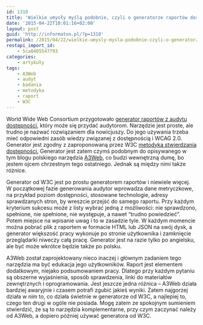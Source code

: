 ```yaml
---
id: 1310
title: 'Wielkie umysły myślą podobnie, czyli o generatorze raportów dostępności od W3C'
date: '2015-04-22T10:01:16+02:00'
layout: post
guid: 'http://informaton.pl/?p=1310'
permalink: /2015/04/22/wielkie-umysly-mysla-podobnie-czyli-o-generatorze-raportw-dostepnosci-od-w3c/
restapi_import_id:
    - 5ca8405547793
categories:
    - artykuły
tags:
    - A3Web
    - audyt
    - badania
    - metodyka
    - raport
    - W3C
---
```


<span lang="en">World Wide Web Consortium</span> przygotowało [generator raportów z audytu dostępności](http://www.w3.org/WAI/eval/report-tool/#/), który może się przydać audytorom. Narzędzie jest proste, ale trudno je nazwać rozwiązaniem dla nowicjuszy. Do jego używania trzeba mieć odpowiedni zasób wiedzy związanej z dostępnością i WCAG 2.0. Generator jest zgodny z zaproponowaną przez W3C [metodyką stwierdzania dostępności.](http://www.w3.org/WAI/eval/conformance) Generator jest zatem czymś podobnym do opisywanego w tym blogu polskiego narzędzia [A3Web](http://informaton.pl/narzedzia/zapraszam-do-testowania-a3web/), co budzi wewnętrzną dumę, bo jestem ojcem chrzestnym tego ostatniego. Jednak są między nimi także różnice.

Generator od W3C jest po prostu generatorem raportów i niewiele więcej. W początkowej fazie generowania audytor wprowadza dane metryczkowe, na przykład poziom dostępności, stosowane technologie, adresy sprawdzanych stron, by wreszcie przejść do samego raportu. Przy każdym kryterium sukcesu może z listy wybrać jedną z możliwości: nie sprawdzono, spełnione, nie spełnione, nie występuje, a nawet “trudno powiedzieć”. Potem miejsce na wpisanie uwag i to w zasadzie tyle. W każdym momencie można pobrać plik z raportem w formacie HTML lub JSON na swój dysk, a generator większość pracy wykonuje po stronie użytkownika i zamknięcie przeglądarki niweczy całą pracę. Generator jest na razie tylko po angielsku, ale być może wkrótce będzie także po polsku.

A3Web został zaprojektowany nieco inaczej i głównym zadaniem tego narzędzia ma być edukacja jego użytkowników. Raport jest elementem dodatkowym, niejako podsumowaniem pracy. Dlatego przy każdym pytaniu są obszerne wyjaśnienia, sposób sprawdzenia, linki do materiałów zewnętrznych i oprogramowania. Jest jeszcze jedna różnica – A3Web działa bardziej awaryjnie i czasem potrafi zgubić jakieś wyniki. Zatem najgorzej działa w nim to, co działa świetnie w generatorze od W3C, a najlepiej to, czego ten drugi w ogóle nie posiada. Mogę zatem ze spokojnym sumieniem stwierdzić, że są to narzędzia komplementarne, przy czym zaczynać należy od A3Web, a dopiero później używać generatora od W3C.